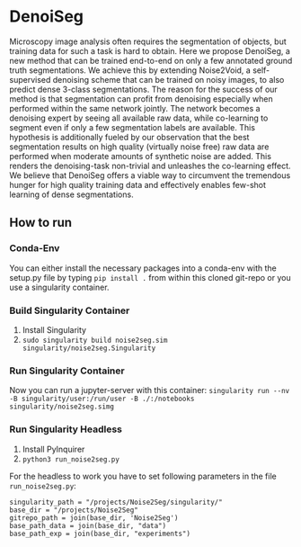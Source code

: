 # DenoiSeg
Microscopy image analysis often requires the segmentation of objects, but training data for such a task is hard to obtain.
Here we propose DenoiSeg, a new method that can be trained end-to-end on only a few annotated ground truth segmentations. 
We achieve this by extending Noise2Void, a self-supervised denoising scheme that can be trained on noisy images, to also predict dense 3-class segmentations. 
The reason for the success of our method is that segmentation can profit from denoising especially when performed within the same network jointly.
The network becomes a denoising expert by seeing all available raw data, while  co-learning to segment even if only a few segmentation labels are available.
This hypothesis is additionally fueled by our observation that the best segmentation results on high quality (virtually noise free) raw data are performed when moderate amounts of synthetic noise are added. 
This renders the denoising-task non-trivial and unleashes the co-learning effect.
We believe that DenoiSeg offers a viable way to circumvent the tremendous hunger for high quality training data and effectively enables few-shot learning of dense segmentations.

## How to run
### Conda-Env
You can either install the necessary packages into a conda-env with the setup.py file by typing `pip install .` 
from within this cloned git-repo or you use a singularity container.

### Build Singularity Container
1. Install Singularity
2. `sudo singularity build noise2seg.sim singularity/noise2seg.Singularity`

### Run Singularity Container
Now you can run a jupyter-server with this container:
`singularity run --nv -B singularity/user:/run/user -B ./:/notebooks singularity/noise2seg.simg`

### Run Singularity Headless
1. Install PyInquirer
2. `python3 run_noise2seg.py`

For the headless to work you have to set following parameters in the file `run_noise2seg.py`:
```
singularity_path = "/projects/Noise2Seg/singularity/"
base_dir = "/projects/Noise2Seg"
gitrepo_path = join(base_dir, 'Noise2Seg')
base_path_data = join(base_dir, "data")
base_path_exp = join(base_dir, "experiments")
```
